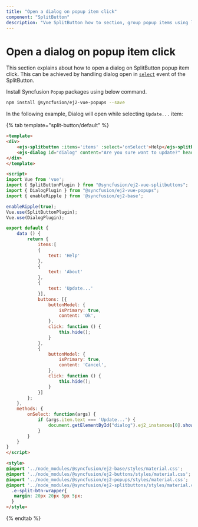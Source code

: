 ```yaml
---
title: "Open a dialog on popup item click"
component: "SplitButton"
description: "Vue SplitButton how to section, group popup items using list view component, dialog open on popup item click."
---
```


# Open a dialog on popup item click

This section explains about how to open a dialog on SplitButton popup item click. This can be achieved by
handling dialog open in [`select`](../../api/split-button#select) event of the SplitButton.

Install Syncfusion `Popup` packages using below command.

```bash
npm install @syncfusion/ej2-vue-popups --save
```

In the following example, Dialog will open while selecting `Update...` item:

{% tab template="split-button/default" %}

```html
<template>
<div>
    <ejs-splitbutton :items='items' :select='onSelect'>Help</ejs-splitbutton>
    <ejs-dialog id="dialog" content="Are you sure want to update?" header='Software Update' :buttons='buttons' width='250px' :visible='false' ></ejs-dialog>
</div>
</template>

<script>
import Vue from 'vue';
import { SplitButtonPlugin } from "@syncfusion/ej2-vue-splitbuttons";
import { DialogPlugin } from "@syncfusion/ej2-vue-popups";
import { enableRipple } from '@syncfusion/ej2-base';

enableRipple(true);
Vue.use(SplitButtonPlugin);
Vue.use(DialogPlugin);

export default {
    data () {
        return {
            items:[
            {
                text: 'Help'
            },
            {
                text: 'About'
            },
            {
                text: 'Update...'
            }],
            buttons: [{
                buttonModel: {
                    isPrimary: true,
                    content: 'Ok',
                },
                click: function () {
                    this.hide();
                }
            },
            {
                buttonModel: {
                    isPrimary: true,
                    content: 'Cancel',
                },
                click: function () {
                    this.hide();
                }
            }]
        };
    },
    methods: {
        onSelect: function(args) {
            if (args.item.text === 'Update...') {
                document.getElementById("dialog").ej2_instances[0].show();
            }
        }
    }
}
</script>

<style>
@import '../node_modules/@syncfusion/ej2-base/styles/material.css';
@import '../node_modules/@syncfusion/ej2-buttons/styles/material.css';
@import '../node_modules/@syncfusion/ej2-popups/styles/material.css';
@import '../node_modules/@syncfusion/ej2-splitbuttons/styles/material.css';
  .e-split-btn-wrapper{
   margin: 20px 20px 5px 5px;
  }
</style>
```

{% endtab %}